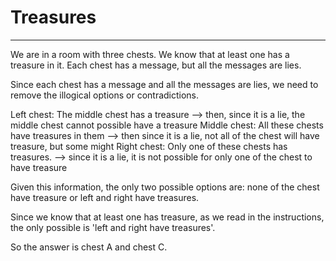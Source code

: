 # Treasures
---
We are in a room with three chests. We know that at least one has a treasure in it. Each chest has a message, but all the messages are lies.

Since each chest has a message and all the messages are lies, we need to remove the illogical options or contradictions.

Left chest: The middle chest has a treasure --> then, since it is a lie, the middle chest cannot possible have a treasure
Middle chest: All these chests have treasures in them --> then since it is a lie, not all of the chest will have treasure, but some might
Right chest: Only one of these chests has treasures. --> since it is a lie, it is not possible for only one of the chest to have treasure

Given this information, the only two possible options are: none of the chest have treasure or left and right have treasures.

Since we know that at least one has treasure, as we read in the instructions, the only possible is 'left and right have treasures'.

So the answer is chest A and chest C.
